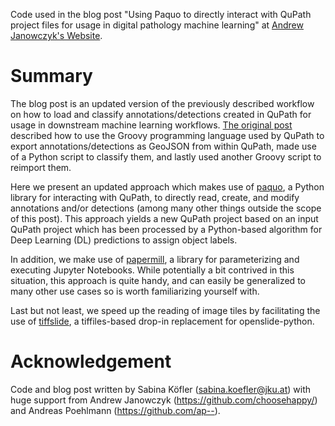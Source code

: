 Code used in the blog post "Using Paquo to directly interact with QuPath project files for usage in digital pathology machine learning" at [Andrew Janowczyk's Website](http://www.andrewjanowczyk.com/using-paquo-to-directly-interact-with-qupath-project-files-for-usage-in-digital-pathology-machine-learning/).

# Summary
The blog post is an updated version of the previously described workflow on how to load and classify annotations/detections created in QuPath for usage in downstream machine learning workflows. [The original post](http://www.andrewjanowczyk.com/exporting-and-re-importing-annotations-from-qupath-for-usage-in-machine-learning/) described how to use the Groovy programming language used by QuPath to export annotations/detections as GeoJSON from within QuPath, made use of a Python script to classify them, and lastly used another Groovy script to reimport them. 

Here we present an updated approach which makes use of [paquo](https://paquo.readthedocs.io/), a Python library for interacting with QuPath, to directly read, create, and modify annotations and/or detections (among many other things outside the scope of this post). This approach yields a new QuPath project based on an input QuPath project which has been processed by a Python-based algorithm for Deep Learning (DL) predictions to assign object labels.

In addition, we make use of [papermill](https://papermill.readthedocs.io/), a library for parameterizing and executing Jupyter Notebooks. While potentially a bit contrived in this situation, this approach is quite handy, and can easily be generalized to many other use cases so is worth familiarizing yourself with.

Last but not least, we speed up the reading of image tiles by facilitating the use of [tiffslide](https://github.com/bayer-science-for-a-better-life/tiffslide), a tiffiles-based drop-in replacement for openslide-python. 

# Acknowledgement
Code and blog post written by Sabina Köfler (sabina.koefler@jku.at) with huge support from Andrew Janowczyk (https://github.com/choosehappy/) and Andreas Poehlmann (https://github.com/ap--).


